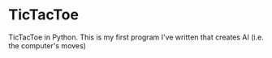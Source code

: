 # TicTacToe
TicTacToe in Python. This is my first program I've written that creates AI (i.e. the computer's moves)
